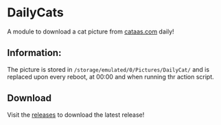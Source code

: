 # DailyCats

A module to download a cat picture from [cataas.com](https://cataas.com) daily!

## Information:

The picture is stored in `/storage/emulated/0/Pictures/DailyCat/` and is replaced upon every reboot, at 00:00 and when running thr action script.

## Download

Visit the [releases](https://github.com/ukriu/OverlayForGold/releases/) to download the latest release!